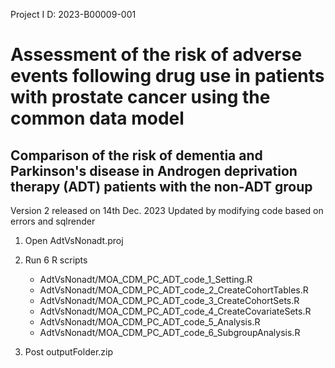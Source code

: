 Project I  D: 2023-B00009-001

# Assessment of the risk of adverse events following drug use in patients with prostate cancer using the common data model

## Comparison of the risk of dementia and Parkinson's disease in Androgen deprivation therapy (ADT) patients with the non-ADT group


Version 2 released on 14th Dec. 2023
Updated by modifying code based on errors and sqlrender

1. Open AdtVsNonadt.proj

2. Run 6 R scripts
    - AdtVsNonadt/MOA_CDM_PC_ADT_code_1_Setting.R
    - AdtVsNonadt/MOA_CDM_PC_ADT_code_2_CreateCohortTables.R
    - AdtVsNonadt/MOA_CDM_PC_ADT_code_3_CreateCohortSets.R
    - AdtVsNonadt/MOA_CDM_PC_ADT_code_4_CreateCovariateSets.R
    - AdtVsNonadt/MOA_CDM_PC_ADT_code_5_Analysis.R
    - AdtVsNonadt/MOA_CDM_PC_ADT_code_6_SubgroupAnalysis.R

3. Post outputFolder.zip
